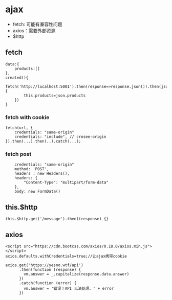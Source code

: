 # ajax
- fetch: 可能有兼容性问题
- axios：需要外部资源
- $http

## fetch

    data:{
        products:[]
    },
    created(){
        fetch('http://localhost:5001').then(response=>response.json()).then(json=>{
            this.products=json.products
        })
    }

### fetch with cookie

    fetch(url, {
        credentials: "same-origin"
        credentials: "include", // crosee-origin
    }).then(...).then(..).catch(...);

### fetch post

        credentials: "same-origin"
        method: 'POST',
        headers : new Headers(),
        headers: {
            "Content-Type": "multipart/form-data"
        },
        body: new FormData()

## this.$http

    this.$http.get('/message').then((response) {}

## axios
    <script src="https://cdn.bootcss.com/axios/0.18.0/axios.min.js"></script>
    axios.defaults.withCredentials=true;//让ajax携带cookie

    axios.get('https://yesno.wtf/api')
          .then(function (response) {
            vm.answer = _.capitalize(response.data.answer)
          })
          .catch(function (error) {
            vm.answer = '错误！API 无法处理。' + error
          })
